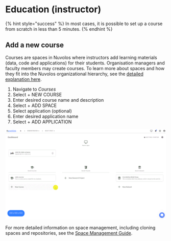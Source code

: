 # Education (instructor)

{% hint style="success" %}
In most cases, it is possible to set up a course from scratch in less than 5 minutes.
{% endhint %}

## Add a new course

Courses are spaces in Nuvolos where instructors add learning materials (data, code and applications) for their students. Organisation managers and faculty members may create courses. To learn more about spaces and how they fit into the Nuvolos organizational hierarchy, see the [detailed explanation here](../../features/nuvolos-basic-concepts/organisational-hierarchy.md).

1. Navigate to _Courses_
2. Select + NEW COURSE
3. Enter desired course name and description
4. Select + ADD SPACE
5. Select application (optional)
6. Enter desired application name
7. Select + ADD APPLICATION

![Creating a new course](../../.gitbook/assets/new_course_ed.gif)

For more detailed information on space management, including cloning spaces and repositories, see the [Space Management Guide](../../administration/space-management/README.md).

